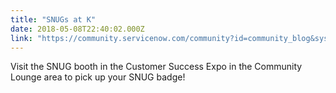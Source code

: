 ```yaml
---
title: "SNUGs at K"
date: 2018-05-08T22:40:02.000Z
link: "https://community.servicenow.com/community?id=community_blog&sys_id=bccd7508dbca1740852c7a9e0f961952"
---
```

<p>Visit the SNUG booth in the Customer Success Expo in the Community Lounge area to pick up your SNUG badge!</p>